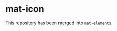 # mat-icon

This repository has been merged into [`mat-elements`](https://github.com/expandjs/mat-elements).
